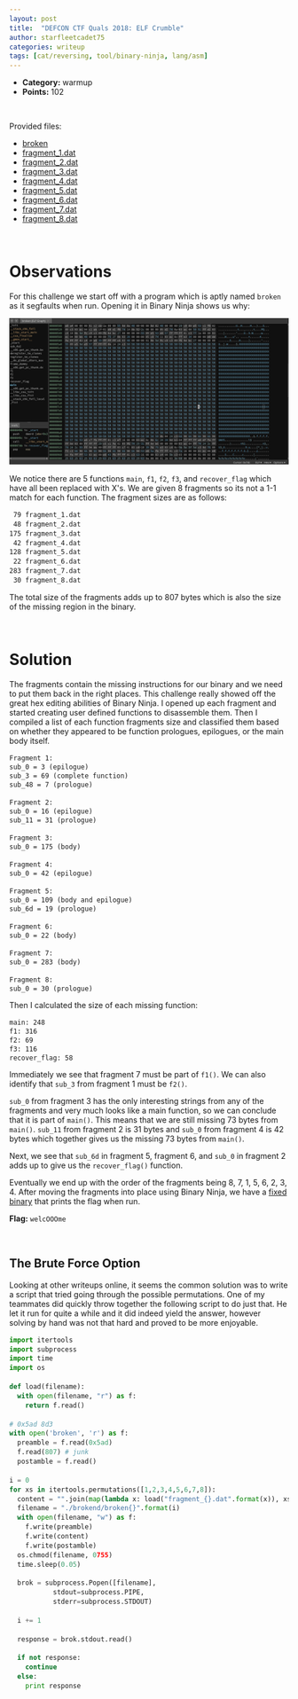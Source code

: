 ```yaml
---
layout: post
title:  "DEFCON CTF Quals 2018: ELF Crumble"
author: starfleetcadet75
categories: writeup
tags: [cat/reversing, tool/binary-ninja, lang/asm]
---
```


* **Category:** warmup
* **Points:** 102

<br />

Provided files:
- [broken](https://github.com/starfleetcadet75/writeups/raw/master/2018-DEFCON-CTF-Quals/broken)
- [fragment_1.dat](https://github.com/starfleetcadet75/writeups/raw/master/2018-DEFCON-CTF-Quals/fragment_1.dat)
- [fragment_2.dat](https://github.com/starfleetcadet75/writeups/raw/master/2018-DEFCON-CTF-Quals/fragment_2.dat)
- [fragment_3.dat](https://github.com/starfleetcadet75/writeups/raw/master/2018-DEFCON-CTF-Quals/fragment_3.dat)
- [fragment_4.dat](https://github.com/starfleetcadet75/writeups/raw/master/2018-DEFCON-CTF-Quals/fragment_4.dat)
- [fragment_5.dat](https://github.com/starfleetcadet75/writeups/raw/master/2018-DEFCON-CTF-Quals/fragment_5.dat)
- [fragment_6.dat](https://github.com/starfleetcadet75/writeups/raw/master/2018-DEFCON-CTF-Quals/fragment_6.dat)
- [fragment_7.dat](https://github.com/starfleetcadet75/writeups/raw/master/2018-DEFCON-CTF-Quals/fragment_7.dat)
- [fragment_8.dat](https://github.com/starfleetcadet75/writeups/raw/master/2018-DEFCON-CTF-Quals/fragment_8.dat)

<br />


# Observations

For this challenge we start off with a program which is aptly named `broken` as it segfaults when run. Opening it in Binary Ninja shows us why:

![original-binary](https://github.com/starfleetcadet75/writeups/raw/master/2018-DEFCON-CTF-Quals/original-binary.png)

We notice there are 5 functions `main`, `f1`, `f2`, `f3`, and `recover_flag` which have all been replaced with X's.
We are given 8 fragments so its not a 1-1 match for each function. The fragment sizes are as follows:

```bash
 79 fragment_1.dat
 48 fragment_2.dat
175 fragment_3.dat
 42 fragment_4.dat
128 fragment_5.dat
 22 fragment_6.dat
283 fragment_7.dat
 30 fragment_8.dat
```

The total size of the fragments adds up to 807 bytes which is also the size of the missing region in the binary.


<br />

# Solution

The fragments contain the missing instructions for our binary and we need to put them back in the right places.
This challenge really showed off the great hex editing abilities of Binary Ninja.
I opened up each fragment and started creating user defined functions to disassemble them.
Then I compiled a list of each function fragments size and classified them based on whether they appeared to be function prologues, epilogues, or the main body itself.

```
Fragment 1:
sub_0 = 3 (epilogue)
sub_3 = 69 (complete function)
sub_48 = 7 (prologue)

Fragment 2:
sub_0 = 16 (epilogue)
sub_11 = 31 (prologue)

Fragment 3:
sub_0 = 175 (body)

Fragment 4:
sub_0 = 42 (epilogue)

Fragment 5:
sub_0 = 109 (body and epilogue)
sub_6d = 19 (prologue)

Fragment 6:
sub_0 = 22 (body)

Fragment 7:
sub_0 = 283 (body)

Fragment 8:
sub_0 = 30 (prologue)
```

Then I calculated the size of each missing function:
```
main: 248
f1: 316
f2: 69
f3: 116
recover_flag: 58
```

Immediately we see that fragment 7 must be part of `f1()`.
We can also identify that `sub_3` from fragment 1 must be `f2()`.

`sub_0` from fragment 3 has the only interesting strings from any of the fragments and very much looks like a main function, so we can conclude that it is part of `main()`.
This means that we are still missing 73 bytes from `main()`.
`sub_11` from fragment 2 is 31 bytes and `sub_0` from fragment 4 is 42 bytes which together gives us the missing 73 bytes from `main()`.

Next, we see that `sub_6d` in fragment 5, fragment 6, and `sub_0` in fragment 2 adds up to give us the `recover_flag()` function.

Eventually we end up with the order of the fragments being 8, 7, 1, 5, 6, 2, 3, 4.
After moving the fragments into place using Binary Ninja, we have a [fixed binary](https://github.com/starfleetcadet75/writeups/raw/master/2018-DEFCON-CTF-Quals/broken_fixed) that prints the flag when run.

**Flag:** `welcOOOme`


<br />

## The Brute Force Option

Looking at other writeups online, it seems the common solution was to write a script that tried going through the possible permutations.
One of my teammates did quickly throw together the following script to do just that.
He let it run for quite a while and it did indeed yield the answer, however solving by hand was not that hard and proved to be more enjoyable.

```python
import itertools
import subprocess
import time
import os

def load(filename):
  with open(filename, "r") as f:
    return f.read()

# 0x5ad 8d3
with open('broken', 'r') as f:
  preamble = f.read(0x5ad)
  f.read(807) # junk
  postamble = f.read()

i = 0
for xs in itertools.permutations([1,2,3,4,5,6,7,8]):
  content = "".join(map(lambda x: load("fragment_{}.dat".format(x)), xs))
  filename = "./brokend/broken{}".format(i)
  with open(filename, "w") as f:
    f.write(preamble)
    f.write(content)
    f.write(postamble)
  os.chmod(filename, 0755)
  time.sleep(0.05) 
    
  brok = subprocess.Popen([filename],
           stdout=subprocess.PIPE,
           stderr=subprocess.STDOUT)
  
  i += 1
  
  response = brok.stdout.read()
  
  if not response:
    continue
  else:
    print response
```

